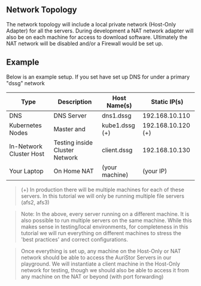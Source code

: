 
## Network Topology

The network topology will include a local private network (Host-Only Adapter) for all the servers.  During development a NAT network adapter will also be on each machine for access to download software.  Ultimately the NAT network will be disabled and/or a Firewall would be set up.


## Example 

Below is an example setup.  If you set have set up DNS for under a primary "dssg" network

| Type | Description | Host Name(s) | Static IP(s) |
| --- | --- | --- | --- |
| DNS | DNS Server | dns1.dssg | 192.168.10.110 |
| Kubernetes Nodes | Master and| kube1.dssg  (+) | 192.168.10.120 (+) |
| In-Network Cluster Host | Testing inside Cluster Network | client.dssg| 192.168.10.130 |
| Your Laptop | On Home NAT | (your machine) | (your IP) |

> (+) In production there will be multiple machines for each of these servers.   In this tutorial we will only be running multiple file servers (afs2, afs3)

> Note: In the above, every server running on a different machine. It is also possible to run multiple servers on the same machine.  While this makes sense in testing/local environments, for completeness in this tutorial we will run everything on different machines to stress the 'best practices' and correct configurations.

> Once everything is set up, any machine on the Host-Only or NAT network should be able to access the AuriStor Servers in our playground.  We will instantiate a client machine in the Host-Only network for testing, though we should also be able to access it from any machine on the NAT or beyond (with port forwarding)
